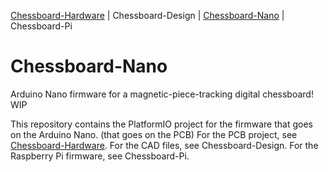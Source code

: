 [Chessboard-Hardware](https://github.com/UnsignedArduino/Chessboard-Hardware) |
Chessboard-Design |
[Chessboard-Nano](https://github.com/UnsignedArduino/Chessboard-Nano) |
Chessboard-Pi

# Chessboard-Nano

Arduino Nano firmware for a magnetic-piece-tracking digital chessboard! WIP

This repository contains the PlatformIO project for the firmware that goes on the Arduino Nano. (that goes on the PCB)
For the PCB project, see [Chessboard-Hardware](https://github.com/UnsignedArduino/Chessboard-Hardware).
For the CAD files, see Chessboard-Design.
For the Raspberry Pi firmware, see Chessboard-Pi.
